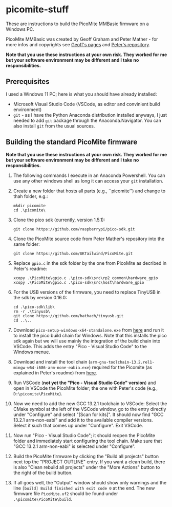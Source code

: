# picomite-stuff

These are instructions to build the PicoMite MMBasic firmware on a Windows PC.

PicoMite MMBasic was created by Geoff Graham and Peter Mather - for more infos and copyrights see [Geoff's pages](https://geoffg.net/picomite.html) and [Peter's repository](https://github.com/UKTailwind/PicoMite).

__Note that you use these instructions at your own risk. They worked for me but your software environment may be different and I take no responsibilities.__

## Prerequisites

I used a Windows 11 PC; here is what you should have already ínstalled:
- Microsoft Visual Studio Code (VSCode, as editor and convinient build environment)
- `git` - as I have the Python Anaconda distribution installed anyways, I just needed to add `git` package through the Anaconda.Navigator. You can also install `git` from the usual sources.

## Building the standard PicoMite firmware

__Note that you use these instructions at your own risk. They worked for me but your software environment may be different and I take no responsibilities.__

1. The following commands I execute in an Anaconda Powershell. You can use any other windows shell as long it can access your `git` installation.
2. Create a new folder that hosts all parts (e.g., ``picomite'') and change to thah folder, e.g.:
    ```
    mkdir picomite
    cd .\picomite\
    ```
3. Clone the pico sdk (currently, version 1.5.1):
    ```
    git clone https://github.com/raspberrypi/pico-sdk.git
    ```
4. Clone the PicoMite source code from Peter Mather's repository into the same folder:
    ```
    git clone https://github.com/UKTailwind/PicoMite.git
    ```
5. Replace ``gpio.c`` in the sdk folder by the one from PicoMite as decribed in Peter's readme:
    ```
    xcopy .\PicoMite\gpio.c .\pico-sdk\src\rp2_common\hardware_gpio
    xcopy .\PicoMite\gpio.c .\pico-sdk\src\host\hardware_gpio
    ```
6. For the USB versions of the firmware, you need to replace TinyUSB in the sdk by version 0.16.0:
    ```
    cd .\pico-sdk\lib\
    rm -r .\tinyusb\
    git clone https://github.com/hathach/tinyusb.git
    cd ..\..
    ```
7. Download ``pico-setup-windows-x64-standalone.exe`` from [here](https://github.com/raspberrypi/pico-setup-windows/releases/tag/v1.5.1) and run it to install the pico build chain for Windows. Note that this installs the pico sdk again but we will use mainly the integration of the build chain into VSCode. This adds the entry "Pico - Visual Studio Code" to the Windows menue.

8. Download and install the tool chain (`arm-gnu-toolchain-13.2.rel1-mingw-w64-i686-arm-none-eabia.exe`) required for the Picomite (as explained in Peter's readme) from [here](
https://developer.arm.com/downloads/-/arm-gnu-toolchain-downloads).

9. Run VSCode (__not yet the "Pico - Visual Studio Code" version__) and open in VSCode the PicoMite folder; the one with Peter's code (e.g., `D:\picomite\PicoMite`).
10. Now we need to add the new GCC 13.2.1 toolchain to VSCode: Select the CMake symbol at the left of the VSCode window, go to the entry directly under "Configure" and select "[Scan for kits]". It should now find "GCC 13.2.1 arm-non-eabi" and add it to the available compiler versions. Select it such that comes up under "Configure". Exit VSCode.

10. Now run "Pico - Visual Studio Code"; it should reopen the PicoMite folder and immediately start configuring the tool chain. Make sure that "GCC 13.2.1 arm-non-eabi" is selected under "Configure".

11. Build the PicoMite firmware by clicking the "Build all projects" button next top the "PROJECT OUTLINE" entry. If you want a clean build, there is also "Clean rebuild all projects" under the "More Actions" button to the right of the build button.
    
12. If all goes well, the "Output" window should show only warnings and the line `[build] Build finished with exit code 0` at the end. The new firmware file `PicoMite.uf2` should be found under `.\picomite\PicoMite\build`.

